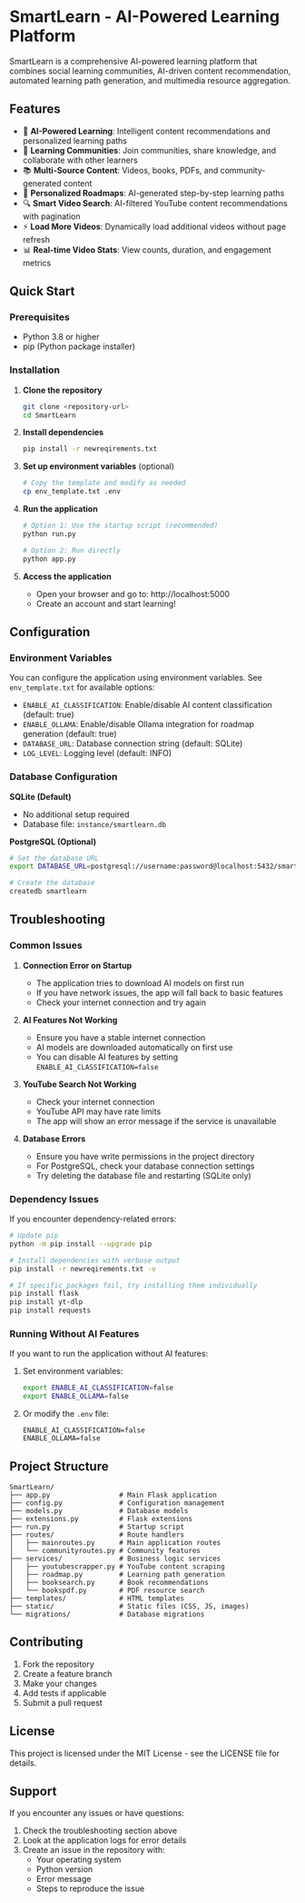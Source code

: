 # SmartLearn - AI-Powered Learning Platform

SmartLearn is a comprehensive AI-powered learning platform that combines social learning communities, AI-driven content recommendation, automated learning path generation, and multimedia resource aggregation.

## Features

- 🤖 **AI-Powered Learning**: Intelligent content recommendations and personalized learning paths
- 👥 **Learning Communities**: Join communities, share knowledge, and collaborate with other learners
- 📚 **Multi-Source Content**: Videos, books, PDFs, and community-generated content
- 🎯 **Personalized Roadmaps**: AI-generated step-by-step learning paths
- 🔍 **Smart Video Search**: AI-filtered YouTube content recommendations with pagination
- ⚡ **Load More Videos**: Dynamically load additional videos without page refresh
- 📊 **Real-time Video Stats**: View counts, duration, and engagement metrics

## Quick Start

### Prerequisites

- Python 3.8 or higher
- pip (Python package installer)

### Installation

1. **Clone the repository**
   ```bash
   git clone <repository-url>
   cd SmartLearn
   ```

2. **Install dependencies**
   ```bash
   pip install -r newreqirements.txt
   ```

3. **Set up environment variables** (optional)
   ```bash
   # Copy the template and modify as needed
   cp env_template.txt .env
   ```

4. **Run the application**
   ```bash
   # Option 1: Use the startup script (recommended)
   python run.py
   
   # Option 2: Run directly
   python app.py
   ```

5. **Access the application**
   - Open your browser and go to: http://localhost:5000
   - Create an account and start learning!

## Configuration

### Environment Variables

You can configure the application using environment variables. See `env_template.txt` for available options:

- `ENABLE_AI_CLASSIFICATION`: Enable/disable AI content classification (default: true)
- `ENABLE_OLLAMA`: Enable/disable Ollama integration for roadmap generation (default: true)
- `DATABASE_URL`: Database connection string (default: SQLite)
- `LOG_LEVEL`: Logging level (default: INFO)

### Database Configuration

**SQLite (Default)**
- No additional setup required
- Database file: `instance/smartlearn.db`

**PostgreSQL (Optional)**
```bash
# Set the database URL
export DATABASE_URL=postgresql://username:password@localhost:5432/smartlearn

# Create the database
createdb smartlearn
```

## Troubleshooting

### Common Issues

1. **Connection Error on Startup**
   - The application tries to download AI models on first run
   - If you have network issues, the app will fall back to basic features
   - Check your internet connection and try again

2. **AI Features Not Working**
   - Ensure you have a stable internet connection
   - AI models are downloaded automatically on first use
   - You can disable AI features by setting `ENABLE_AI_CLASSIFICATION=false`

3. **YouTube Search Not Working**
   - Check your internet connection
   - YouTube API may have rate limits
   - The app will show an error message if the service is unavailable

4. **Database Errors**
   - Ensure you have write permissions in the project directory
   - For PostgreSQL, check your database connection settings
   - Try deleting the database file and restarting (SQLite only)

### Dependency Issues

If you encounter dependency-related errors:

```bash
# Update pip
python -m pip install --upgrade pip

# Install dependencies with verbose output
pip install -r newreqirements.txt -v

# If specific packages fail, try installing them individually
pip install flask
pip install yt-dlp
pip install requests
```

### Running Without AI Features

If you want to run the application without AI features:

1. Set environment variables:
   ```bash
   export ENABLE_AI_CLASSIFICATION=false
   export ENABLE_OLLAMA=false
   ```

2. Or modify the `.env` file:
   ```
   ENABLE_AI_CLASSIFICATION=false
   ENABLE_OLLAMA=false
   ```

## Project Structure

```
SmartLearn/
├── app.py                 # Main Flask application
├── config.py              # Configuration management
├── models.py              # Database models
├── extensions.py          # Flask extensions
├── run.py                 # Startup script
├── routes/                # Route handlers
│   ├── mainroutes.py      # Main application routes
│   └── communityroutes.py # Community features
├── services/              # Business logic services
│   ├── youtubescrapper.py # YouTube content scraping
│   ├── roadmap.py         # Learning path generation
│   ├── booksearch.py      # Book recommendations
│   └── bookspdf.py        # PDF resource search
├── templates/             # HTML templates
├── static/                # Static files (CSS, JS, images)
└── migrations/            # Database migrations
```

## Contributing

1. Fork the repository
2. Create a feature branch
3. Make your changes
4. Add tests if applicable
5. Submit a pull request

## License

This project is licensed under the MIT License - see the LICENSE file for details.

## Support

If you encounter any issues or have questions:

1. Check the troubleshooting section above
2. Look at the application logs for error details
3. Create an issue in the repository with:
   - Your operating system
   - Python version
   - Error message
   - Steps to reproduce the issue